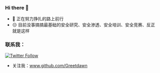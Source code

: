 ### Hi there 👋

- 🔭 正在努力挣扎的路上前行
- :pensive: 目前没事搞搞最基础的安全研究、安全渗透、安全培训、安全竞赛、反正就是这样

### 联系我：
[![Twitter Follow](https://img.shields.io/twitter/follow/greetdawn_?color=1DA1F2&logo=twitter&style=for-the-badge)](https://twitter.com/intent/follow?original_referer=https%3A%2F%2Fgithub.com%2Fgreetdawn_&screen_name=greetdawn_)
- 关注我：www.github.com/Greetdawn

